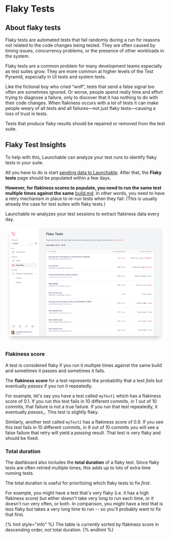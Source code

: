 # Flaky Tests

## About flaky tests

Flaky tests are automated tests that fail randomly during a run for reasons not related to the code changes being tested. They are often caused by timing issues, concurrency problems, or the presence of other workloads in the system.

Flaky tests are a common problem for many development teams especially as test suites grow. They are more common at higher levels of the Test Pyramid, especially in UI tests and system tests.

Like the fictional boy who cried “wolf”, tests that send a false signal too often are sometimes ignored. Or worse, people spend really time and effort trying to diagnose a failure, only to discover that it has nothing to do with their code changes. When flakiness occurs with a lot of tests it can make people weary of all tests and all failures—not just flaky tests—causing a loss of trust in tests.

Tests that produce flaky results should be repaired or removed from the test suite.

## Flaky Test Insights

To help with this, Launchable can analyze your test runs to identify flaky tests in your suite.

All you have to do is start [sending data to Launchable](../../sending-data-to-launchable/). After that, the **Flaky tests** page should be populated within a few days.

**However, for flakiness scores to populate, you need to run the same test multiple times against the same** [build.md](../../concepts/build.md "mention"). In other words, you need to have a retry mechanism in place to re-run tests when they fail. (This is usually already the case for test suites with flaky tests.)

Launchable re-analyzes your test sessions to extract flakiness data every day.

![](<../../.gitbook/assets/2022-08-11 Flaky tests - with new scores.png>)

### Flakiness score

A test is considered flaky if you run it multiple times against the same build and sometimes it passes and sometimes it fails.

The **flakiness score** for a test represents the probability that a test _fails_ but eventually _passes_ if you run it repeatedly.

For example, let's say you have a test called `myTest1` which has a flakiness score of 0.1. If you run this test fails in 10 different commits, in 1 out of 10 commits, that failure is not a true failure. If you run that test repeatedly, it eventually _passes__. This test is slightly flaky.

Similarly, another test called `myTest2` has a flakiness score of 0.9. If you see this test fails in 10 different commits, in 9 out of 10 commits you will see a false failure that retry will yield a _passing_ result. That test is very flaky and should be fixed.

### Total duration

The dashboard also includes the **total duration** of a flaky test. Since flaky tests are often retried multiple times, this adds up to lots of extra time running tests.

The total duration is useful for prioritizing which flaky tests to fix _first_.

For example, you might have a test that's very flaky (i.e. it has a high flakiness score) but either doesn't take very long to run each time, or it doesn't run very often, or both. In comparison, you might have a test that is less flaky but takes a very long time to run -- so you'll probably want to fix that first.

{% hint style="info" %}
The table is _currently_ sorted by flakiness score in descending order, not total duration.
{% endhint %}
